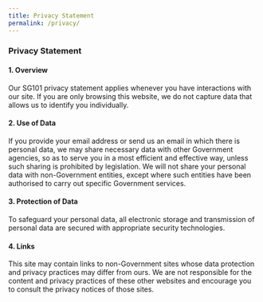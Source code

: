 ```yaml
---
title: Privacy Statement
permalink: /privacy/
---
```

### **Privacy Statement**

#### **1. Overview**  

Our SG101 privacy statement applies whenever you have interactions with our site. If you are only browsing this website, we do not capture data that allows us to identify you individually.

#### **2. Use of Data**  

If you provide your email address or send us an email in which there is personal data, we may share necessary data with other Government agencies, so as to serve you in a most efficient and effective way, unless such sharing is prohibited by legislation. We will not share your personal data with non-Government entities, except where such entities have been authorised to carry out specific Government services.

#### **3. Protection of Data**  

To safeguard your personal data, all electronic storage and transmission of personal data are secured with appropriate security technologies.

#### **4. Links**  

This site may contain links to non-Government sites whose data protection and privacy practices may differ from ours. We are not responsible for the content and privacy practices of these other websites and encourage you to consult the privacy notices of those sites.